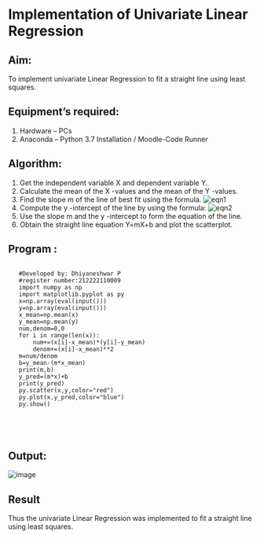 # Implementation of Univariate Linear Regression
## Aim:
To implement univariate Linear Regression to fit a straight line using least squares.
## Equipment’s required:
1.	Hardware – PCs
2.	Anaconda – Python 3.7 Installation / Moodle-Code Runner
## Algorithm:
1.	Get the independent variable X and dependent variable Y.
2.	Calculate the mean of the X -values and the mean of the Y -values.
3.	Find the slope m of the line of best fit using the formula.
 ![eqn1](./eq1.jpg)
4.	Compute the y -intercept of the line by using the formula:
![eqn2](./eq2.jpg)  
5.	Use the slope m and the y -intercept to form the equation of the line.
6.	Obtain the straight line equation Y=mX+b and plot the scatterplot.
## Program :
```

   #Developed by: Dhiyaneshwar P
   #register number:212222110009
   import numpy as np
   import matplotlib.pyplot as py
   x=np.array(eval(input()))
   y=np.array(eval(input()))
   x_mean=np.mean(x)
   y_mean=np.mean(y)
   num,denom=0,0
   for i in range(len(x)):
       num+=(x[i]-x_mean)*(y[i]-y_mean)
       denom+=(x[i]-x_mean)**2
   m=num/denom
   b=y_mean-(m*x_mean)
   print(m,b)
   y_pred=(m*x)+b
   print(y_pred)
   py.scatter(x,y,color="red")
   py.plot(x,y_pred,color="blue")
   py.show()





```
## Output:
![image](https://github.com/Dhiyanesh24/Univariate-Linear-Regression/assets/118362288/dd272ad4-09a8-4d9a-8076-783a40bd10aa)



## Result
Thus the univariate Linear Regression was implemented to fit a straight line using least squares.
